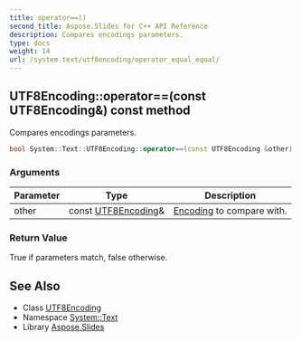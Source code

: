 ```yaml
---
title: operator==()
second_title: Aspose.Slides for C++ API Reference
description: Compares encodings parameters.
type: docs
weight: 14
url: /system.text/utf8encoding/operator_equal_equal/
---
```

## UTF8Encoding::operator==(const UTF8Encoding\&) const method


Compares encodings parameters.

```cpp
bool System::Text::UTF8Encoding::operator==(const UTF8Encoding &other) const
```


### Arguments

| Parameter | Type | Description |
| --- | --- | --- |
| other | const [UTF8Encoding](../)\& | [Encoding](../../encoding/) to compare with. |

### Return Value

True if parameters match, false otherwise.

## See Also

* Class [UTF8Encoding](../)
* Namespace [System::Text](../../)
* Library [Aspose.Slides](../../../)